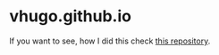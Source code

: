 # vhugo.github.io

If you want to see, how I did this check [this repository](https://github.com/vhugo/vhugo.github.io-hugosrc).